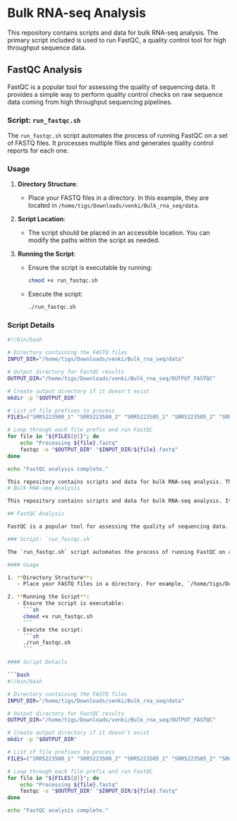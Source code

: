 # Bulk RNA-seq Analysis

This repository contains scripts and data for bulk RNA-seq analysis. The primary script included is used to run FastQC, a quality control tool for high throughput sequence data.

## FastQC Analysis

FastQC is a popular tool for assessing the quality of sequencing data. It provides a simple way to perform quality control checks on raw sequence data coming from high throughput sequencing pipelines.

### Script: `run_fastqc.sh`

The `run_fastqc.sh` script automates the process of running FastQC on a set of FASTQ files. It processes multiple files and generates quality control reports for each one.

### Usage

1. **Directory Structure**:
   - Place your FASTQ files in a directory. In this example, they are located in `/home/tigs/Downloads/venki/Bulk_rna_seq/data`.

2. **Script Location**:
   - The script should be placed in an accessible location. You can modify the paths within the script as needed.

3. **Running the Script**:
   - Ensure the script is executable by running:
     ```sh
     chmod +x run_fastqc.sh
     ```
   - Execute the script:
     ```sh
     ./run_fastqc.sh
     ```

### Script Details

```bash
#!/bin/bash

# Directory containing the FASTQ files
INPUT_DIR="/home/tigs/Downloads/venki/Bulk_rna_seq/data"

# Output directory for FastQC results
OUTPUT_DIR="/home/tigs/Downloads/venki/Bulk_rna_seq/OUTPUT_FASTQC"

# Create output directory if it doesn't exist
mkdir -p "$OUTPUT_DIR"

# List of file prefixes to process
FILES=("SRR5223500_1" "SRR5223500_2" "SRR5223505_1" "SRR5223505_2" "SRR5223522_1" "SRR5223522_2")

# Loop through each file prefix and run FastQC
for file in "${FILES[@]}"; do
    echo "Processing ${file}.fastq"
    fastqc -o "$OUTPUT_DIR" "$INPUT_DIR/${file}.fastq"
done

echo "FastQC analysis complete."

This repository contains scripts and data for bulk RNA-seq analysis. The primary scripts included are used to run fastp and FastQC, tools for quality control and preprocessing of high throughput sequence data.
# Bulk RNA-seq Analysis

This repository contains scripts and data for bulk RNA-seq analysis. It provides automated scripts for quality control and preprocessing of high throughput sequencing data using FastQC and fastp tools.

## FastQC Analysis

FastQC is a popular tool for assessing the quality of sequencing data. It provides detailed quality control reports for raw sequence data.

### Script: `run_fastqc.sh`

The `run_fastqc.sh` script automates the process of running FastQC on a set of FASTQ files.

#### Usage

1. **Directory Structure**:
   - Place your FASTQ files in a directory. For example, `/home/tigs/Downloads/venki/Bulk_rna_seq/data`.

2. **Running the Script**:
   - Ensure the script is executable:
     ```sh
     chmod +x run_fastqc.sh
     ```
   - Execute the script:
     ```sh
     ./run_fastqc.sh
     ```

#### Script Details

```bash
#!/bin/bash

# Directory containing the FASTQ files
INPUT_DIR="/home/tigs/Downloads/venki/Bulk_rna_seq/data"

# Output directory for FastQC results
OUTPUT_DIR="/home/tigs/Downloads/venki/Bulk_rna_seq/OUTPUT_FASTQC"

# Create output directory if it doesn't exist
mkdir -p "$OUTPUT_DIR"

# List of file prefixes to process
FILES=("SRR5223500_1" "SRR5223500_2" "SRR5223505_1" "SRR5223505_2" "SRR5223522_1" "SRR5223522_2")

# Loop through each file prefix and run FastQC
for file in "${FILES[@]}"; do
    echo "Processing ${file}.fastq"
    fastqc -o "$OUTPUT_DIR" "$INPUT_DIR/${file}.fastq"
done

echo "FastQC analysis complete."
